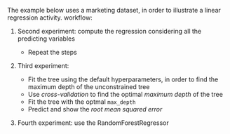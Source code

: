 The example below uses a marketing dataset, in order to illustrate a linear regression activity.
workflow: 
1. Second experiment: compute the regression considering all the predicting variables 
    - Repeat the steps 
2. Third experiment:  
    - Fit the tree using the default hyperparameters, in order to find the 
    maximum depth of the unconstrained tree
    - Use *cross-validation* to find the optimal *maximum depth* of the tree
    - Fit the tree with the optmal `max_depth`
    - Predict and show the *root mean squared error*

3. Fourth experiment: use the RandomForestRegressor
